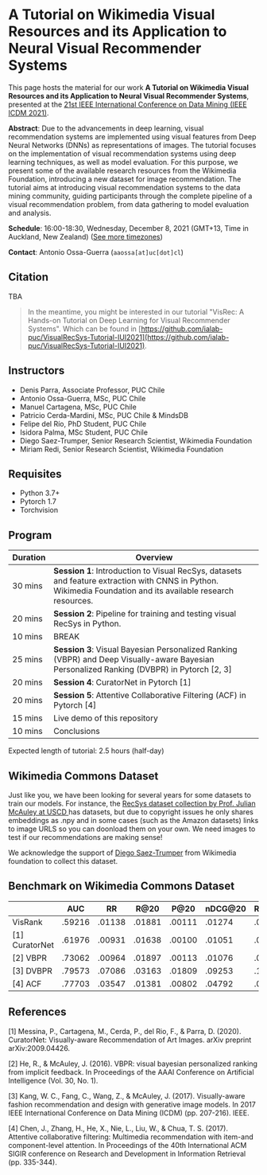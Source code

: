 # A Tutorial on Wikimedia Visual Resources and its Application to Neural Visual Recommender Systems

This page hosts the material for our work **A Tutorial on Wikimedia Visual Resources and its Application to Neural Visual Recommender Systems**, presented at the [21st IEEE International Conference on Data Mining (IEEE ICDM 2021)](https://icdm2021.auckland.ac.nz/).

**Abstract**: Due to the advancements in deep learning, visual recommendation systems are implemented using visual features from Deep Neural Networks (DNNs) as representations of images. The tutorial focuses on the implementation of visual recommendation systems using deep learning techniques, as well as model evaluation. For this purpose, we present some of the available research resources from the Wikimedia Foundation, introducing a new dataset for image recommendation. The tutorial aims at introducing visual recommendation systems to the data mining community, guiding participants through the complete pipeline of a visual recommendation problem, from data gathering to model evaluation and analysis.

**Schedule**: 16:00-18:30, Wednesday, December 8, 2021 (GMT+13, Time in Auckland, New Zealand) ([See more timezones](https://www.timeanddate.com/worldclock/converter.html?iso=20211208T030000&p1=tz_nzdt&p2=232&p3=31&p4=136))

**Contact**: Antonio Ossa-Guerra (`aaossa[at]uc[dot]cl`)

## Citation

TBA

> In the meantime, you might be interested in our tutorial "VisRec: A Hands-on Tutorial on Deep Learning for Visual Recommender Systems". Which can be found in [https://github.com/ialab-puc/VisualRecSys-Tutorial-IUI2021](https://github.com/ialab-puc/VisualRecSys-Tutorial-IUI2021).


## Instructors

* Denis Parra, Associate Professor, PUC Chile
* Antonio Ossa-Guerra, MSc, PUC Chile
* Manuel Cartagena, MSc, PUC Chile
* Patricio Cerda-Mardini, MSc, PUC Chile & MindsDB
* Felipe del Río, PhD Student, PUC Chile
* Isidora Palma, MSc Student, PUC Chile
* Diego Saez-Trumper, Senior Research Scientist, Wikimedia Foundation
* Miriam Redi, Senior Research Scientist, Wikimedia Foundation

## Requisites

* Python 3.7+
* Pytorch 1.7
* Torchvision

## Program

| Duration | Overview                                                     |
| -------- | ------------------------------------------------------------ |
| 30 mins  | **Session 1**: Introduction to Visual RecSys, datasets and feature extraction with CNNS in Python. Wikimedia Foundation and its available research resources. |
| 20 mins  | **Session 2**: Pipeline for training and testing visual RecSys in Python. |
| 10 mins  | BREAK                                                        |
| 25 mins  | **Session 3**: Visual Bayesian Personalized Ranking (VBPR) and Deep Visually-aware Bayesian Personalized Ranking (DVBPR) in Pytorch [2, 3] |
| 20 mins  | **Session 4**: CuratorNet in Pytorch [1]                     |
| 20 mins  | **Session 5**: Attentive Collaborative Filtering (ACF) in Pytorch [4] |
| 15 mins  | Live demo of this repository                                 |
| 10 mins  | Conclusions                                                  |

Expected length of tutorial: 2.5 hours (half-day)

## Wikimedia Commons Dataset

Just like you, we have been looking for several years for some datasets to train our models. For instance, the <a href="#">RecSys dataset collection by Prof. Julian McAuley at USCD </a> has datasets, but due to copyright issues he only shares embeddings as .npy and in some cases (such as the Amazon datasets) links to image URLS so you can doonload them on your own. We need images to test if our recommendations are making sense!

We acknowledge the support of [Diego Saez-Trumper](https://wikimediafoundation.org/profile/diego-saez-trumper/) from Wikimedia foundation to collect this dataset.

## Benchmark on Wikimedia Commons Dataset

|            | AUC     | RR      | R@20    | P@20    | nDCG@20 | R@100   | P@100   | nDCG@100 |
|------------|---------|---------|---------|---------|---------|---------|---------|----------|
| VisRank        | .59216 | .01138 | .01881 | .00111 | .01274 | .03280 | .00039 | .01534 |
| [1] CuratorNet | .61976 | .00931 | .01638 | .00100 | .01051 | .03582 | .00042 | .01403 |
| [2] VBPR       | .73062 | .00964 | .01897 | .00113 | .01076 | .06017 | .00069 | .01872 |
| [3] DVBPR      | .79573 | .07086 | .03163 | .01809 | .09253 | .10099 | .01155 | .12352 |
| [4] ACF        | .77703 | .03547 | .01381 | .00802 | .04792 | .05142 | .00588 | .07886 |

## References

[1] Messina, P., Cartagena, M., Cerda, P., del Rio, F., & Parra, D. (2020). CuratorNet: Visually-aware Recommendation of Art Images. arXiv preprint arXiv:2009.04426.

[2] He, R., & McAuley, J. (2016). VBPR: visual bayesian personalized ranking from implicit feedback. In Proceedings of the AAAI Conference on Artificial Intelligence (Vol. 30, No. 1).

[3] Kang, W. C., Fang, C., Wang, Z., & McAuley, J. (2017). Visually-aware fashion recommendation and design with generative image models. In 2017 IEEE International Conference on Data Mining (ICDM) (pp. 207-216). IEEE.

[4] Chen, J., Zhang, H., He, X., Nie, L., Liu, W., & Chua, T. S. (2017). Attentive collaborative filtering: Multimedia recommendation with item-and component-level attention. In Proceedings of the 40th International ACM SIGIR conference on Research and Development in Information Retrieval (pp. 335-344).
